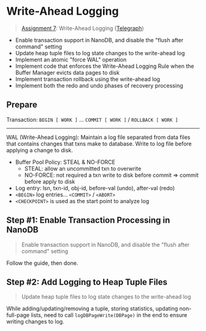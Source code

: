 # Write-Ahead Logging

> [Assignment 7](http://courses.cms.caltech.edu/cs122/assignments/lab7.html):
> Write-Ahead Logging
> ([Telegraph](https://telegra.ph/Assignment-7-Write-Ahead-Logging-12-06))

* Enable transaction support in NanoDB, and disable the "flush after command"
  setting
* Update heap tuple files to log state changes to the write-ahead log
* Implement an atomic "force WAL" operation
* Implement code that enforces the Write-Ahead Logging Rule when the Buffer
  Manager evicts data pages to disk
* Implement transaction rollback using the write-ahead log
* Implement both the redo and undo phases of recovery processing

## Prepare

Transaction: `BEGIN [ WORK ]` ... `COMMIT [ WORK ]` / `ROLLBACK [ WORK ]`

---

WAL (Write-Ahead Logging): Maintain a log file separated from data files that
contains changes that txns make to database. Write to log file before applying
a change to disk.
* Buffer Pool Policy: STEAL & NO-FORCE
  * STEAL: allow an uncommitted txn to overwrite
  * NO-FORCE: not required a txn write to disk before commit => commit before
    apply to disk
* Log entry: lsn, txn-id, obj-id, before-val (undo), after-val (redo)
* `<BEGIN>` log entries... `<COMMIT>` / `<ABORT>`
* `<CHECKPOINT>` is used as the start point to analyze log

## Step #1: Enable Transaction Processing in NanoDB

> Enable transaction support in NanoDB, and disable the "flush after command"
> setting

Follow the guide, then done.

## Step #2: Add Logging to Heap Tuple Files

> Update heap tuple files to log state changes to the write-ahead log

While adding/updating/removing a tuple, storing statistics, updating
non-full-page lists, need to call `logDBPageWrite(DBPage)` in the end to ensure
writing changes to log.
